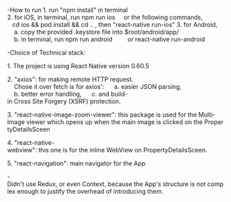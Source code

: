 -How to run
1. run "npm install" in terminal
2. for iOS, in terminal, run npm run ios
    or the following commands,
   cd ios && pod install && cd .. , then "react-native run-ios"
3. for Android,
    a. copy the provided .keystore file into $root/android/app/
    b. in terminal, run npm run android
        or react-native run-android

-Choice of Technical stack:

1. The project is using React Native version 0.60.5

2. "axios": for making remote HTTP request. 
    Chose it over fetch is for axios': 
    a. easier JSON parsing, 
    b. better error handling, 
    c. and build-in Cross Site Forgery (XSRF) protection. 

3. "react-native-image-zoom-viewer": this package is used for the Multi-Image viewer which opens up when the main image is clicked on the PropertyDetailsSceen

4. "react-native-webview": this one is for the inline WebView on PropertyDetailsSceen.

5. "react-navigation": main navigator for the App

-Didn't use Redux, or even Context, because the App's structure is not complex enough to justify the overhead of introducing them.
